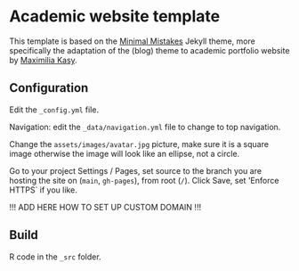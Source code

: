 # Academic website template

This template is based on the [Minimal Mistakes](https://mmistakes.github.io/minimal-mistakes/) Jekyll theme, more specifically the adaptation of the (blog) theme to academic portfolio website by [Maximilia Kasy](https://github.com/maxkasy/home).

## Configuration

Edit the `_config.yml` file.

Navigation: edit the `_data/navigation.yml` file to change to top navigation.

Change the `assets/images/avatar.jpg` picture, make sure it is a square image otherwise the image will look like an ellipse, not a circle.

Go to your project Settings / Pages, set source to the branch you are hosting the site on (`main`, `gh-pages`), from root (`/`). Click Save, set 'Enforce HTTPS` if you like.

!!! ADD HERE HOW TO SET UP CUSTOM DOMAIN !!!

## Build

R code in the `_src` folder.

